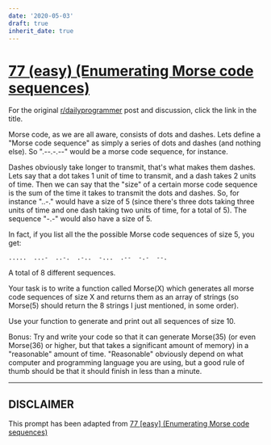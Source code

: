 ```yaml
---
date: '2020-05-03'
draft: true
inherit_date: true
---
```


# [77 (easy) (Enumerating Morse code sequences)](https://www.reddit.com/r/dailyprogrammer/comments/wn3ld/7162012_challenge_77_easy_enumerating_morse_code/)

For the original [r/dailyprogrammer](https://www.reddit.com/r/dailyprogrammer/) post and discussion, click the link in the title.

Morse code, as we are all aware, consists of dots and dashes. Lets define a "Morse code sequence" as simply a series of dots and dashes (and nothing else). So ".--.-.--" would be a morse code sequence, for instance.

Dashes obviously take longer to transmit, that's what makes them dashes. Lets say that a dot takes 1 unit of time to transmit, and a dash takes 2 units of time. Then we can say that the "size" of a certain morse code sequence is the sum of the time it takes to transmit the dots and dashes. So, for instance "..-." would have a size of 5 (since there's three dots taking three units of time and one dash taking two units of time, for a total of 5). The sequence "-.-" would also have a size of 5. 

In fact, if you list all the the possible Morse code sequences of size 5, you get:


```
.....  ...-  ..-.  .-..  -...  .--  -.-  --.
```
A total of 8 different sequences.

Your task is to write a function called Morse(X) which generates all morse code sequences of size X and returns them as an array of strings (so Morse(5) should return the 8 strings I just mentioned, in some order). 

Use your function to generate and print out all sequences of size 10.

Bonus: Try and write your code so that it can generate Morse(35) (or even Morse(36) or higher, but that takes a significant amount of memory) in a "reasonable" amount of time. "Reasonable" obviously depend on what computer and programming language you are using, but a good rule of thumb should be that it should finish in less than a minute.


----
## **DISCLAIMER**
This prompt has been adapted from [77 [easy] (Enumerating Morse code sequences)](https://www.reddit.com/r/dailyprogrammer/comments/wn3ld/7162012_challenge_77_easy_enumerating_morse_code/
)
